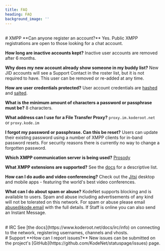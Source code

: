 ```yaml
---
title: FAQ
heading: FAQ
background_image: ''
---
```


<br>
# XMPP
**Can anyone register an account?**
Yes. Public XMPP registrations are open to those looking for a chat account. 

**How long are inactive accounts kept?**
Inactive user accounts are removed after 6 months.

**Why does my new account already show someone in my buddy list?**
New JID accounts will see a Support Contact in the roster list, but it is not required to have. This user can be removed or re-added at any time.

**How are user credentials protected?**
User account credentials are [hashed](https://en.wikipedia.org/wiki/Cryptographic_hash_function) and [salted](https://en.wikipedia.org/wiki/Salt_(cryptography)). 

**What is the minimum amount of characters a password or passphrase must be?**
 8 characters.
 
**What address can I use for a File Transfer Proxy?**
`proxy.im.koderoot.net` or `proxy.kode.im`

**I forgot my password or passphrase. Can this be reset?**
Users can update their existing password using a number of XMPP clients for in-band password resets. For security reasons there is currently no way to change a forgotten password. 

**Which XMPP communication server is being used?**
[Prosody](https://prosody.im)

**What XMPP extensions are supported?**
See the [docs](/docs/xep) for a descriptive list.

**How can I do audio and video conferencing?**
Check out the [Jitsi](https://jitsi.org/downloads/) desktop and mobile apps - featuring the world's best video conferences. 

**What can I do about spam or abuse?**
KodeNet supports blocking and is available to users. Spam and abuse including advertisements of any kind will not be tolerated on this network. For spam or abuse please email abuse@kode.email with the full details. If Staff is online you can also send an Instant Message.

<br>
# IRC
See [the docs](https://www.koderoot.net/docs/irc/info) on connecting to the network, registering usernames, channels and vhosts. 

<br>
# Support
**How can I report issues?**
New issues can be submitted on the project's [GitHub](https://github.com/KodeNet/statuspage/issues) page.
